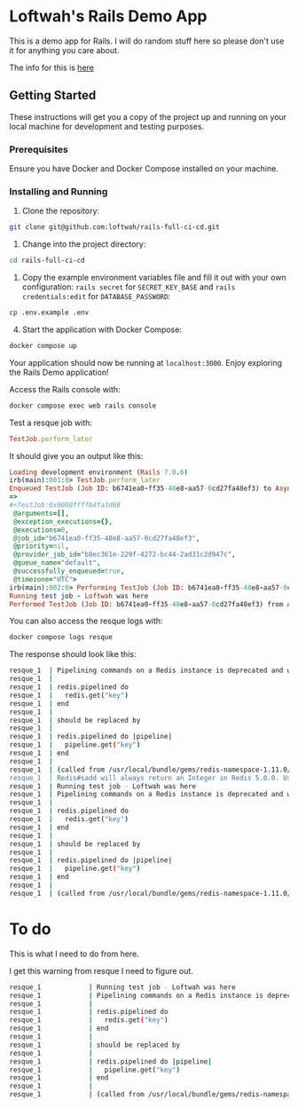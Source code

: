 # Loftwah's Rails Demo App

This is a demo app for Rails. I will do random stuff here so please don't use it for anything you care about.

The info for this is [here](https://github.com/loftwah/tech-101/tree/main/misc/drills/3-rails-full-ci-cd)

## Getting Started

These instructions will get you a copy of the project up and running on your local machine for development and testing purposes.

### Prerequisites

Ensure you have Docker and Docker Compose installed on your machine. 

### Installing and Running

1. Clone the repository:

```bash
git clone git@github.com:loftwah/rails-full-ci-cd.git
```

1. Change into the project directory:

```bash
cd rails-full-ci-cd
```

1. Copy the example environment variables file and fill it out with your own configuration: `rails secret` for `SECRET_KEY_BASE` and `rails credentials:edit` for `DATABASE_PASSWORD`:

```bash
cp .env.example .env
```

4. Start the application with Docker Compose:

```bash
docker compose up
```

Your application should now be running at `localhost:3000`. Enjoy exploring the Rails Demo application!

Access the Rails console with:

```bash
docker compose exec web rails console
```

Test a resque job with:

```ruby
TestJob.perform_later
```

It should give you an output like this:

```ruby
Loading development environment (Rails 7.0.6)
irb(main):001:0> TestJob.perform_later
Enqueued TestJob (Job ID: b6741ea0-ff35-48e8-aa57-0cd27fa48ef3) to Async(default)
=> 
#<TestJob:0x0000ffffb4fa3d68
 @arguments=[],
 @exception_executions={},
 @executions=0,
 @job_id="b6741ea0-ff35-48e8-aa57-0cd27fa48ef3",
 @priority=nil,
 @provider_job_id="b8ec361e-229f-4272-bc44-2ad31c2d947c",
 @queue_name="default",
 @successfully_enqueued=true,
 @timezone="UTC">
irb(main):002:0> Performing TestJob (Job ID: b6741ea0-ff35-48e8-aa57-0cd27fa48ef3) from Async(default) enqueued at 2023-07-28T07:49:52Z
Running test job - Loftwah was here
Performed TestJob (Job ID: b6741ea0-ff35-48e8-aa57-0cd27fa48ef3) from Async(default) in 6.96ms
```

You can also access the resque logs with:

```bash
docker compose logs resque
```

The response should look like this:

```bash
resque_1  | Pipelining commands on a Redis instance is deprecated and will be removed in Redis 5.0.0.
resque_1  | 
resque_1  | redis.pipelined do
resque_1  |   redis.get("key")
resque_1  | end
resque_1  | 
resque_1  | should be replaced by
resque_1  | 
resque_1  | redis.pipelined do |pipeline|
resque_1  |   pipeline.get("key")
resque_1  | end
resque_1  | 
resque_1  | (called from /usr/local/bundle/gems/redis-namespace-1.11.0/lib/redis/namespace.rb:564:in `wrapped_send'}
resque_1  | Redis#sadd will always return an Integer in Redis 5.0.0. Use Redis#sadd? instead.(called from: /usr/local/bundle/gems/redis-namespace-1.11.0/lib/redis/namespace.rb:564:in `wrapped_send')
resque_1  | Running test job - Loftwah was here
resque_1  | Pipelining commands on a Redis instance is deprecated and will be removed in Redis 5.0.0.
resque_1  | 
resque_1  | redis.pipelined do
resque_1  |   redis.get("key")
resque_1  | end
resque_1  | 
resque_1  | should be replaced by
resque_1  | 
resque_1  | redis.pipelined do |pipeline|
resque_1  |   pipeline.get("key")
resque_1  | end
resque_1  | 
resque_1  | (called from /usr/local/bundle/gems/redis-namespace-1.11.0/lib/redis/namespace.rb:564:in `wrapped_send'}
```

# To do

This is what I need to do from here.

I get this warning from resque I need to figure out.

```bash
resque_1            | Running test job - Loftwah was here
resque_1            | Pipelining commands on a Redis instance is deprecated and will be removed in Redis 5.0.0.
resque_1            | 
resque_1            | redis.pipelined do
resque_1            |   redis.get("key")
resque_1            | end
resque_1            | 
resque_1            | should be replaced by
resque_1            | 
resque_1            | redis.pipelined do |pipeline|
resque_1            |   pipeline.get("key")
resque_1            | end
resque_1            | 
resque_1            | (called from /usr/local/bundle/gems/redis-namespace-1.11.0/lib/redis/namespace.rb:564:in `wrapped_send'}
```
